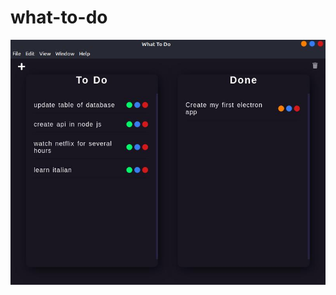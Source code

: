 # what-to-do

<img src="https://raw.githubusercontent.com/KelsonTeixeira/what-to-do/master/src/img/what-to-do.jpg" />
